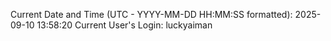 Current Date and Time (UTC - YYYY-MM-DD HH:MM:SS formatted): 2025-09-10 13:58:20
Current User's Login: luckyaiman
